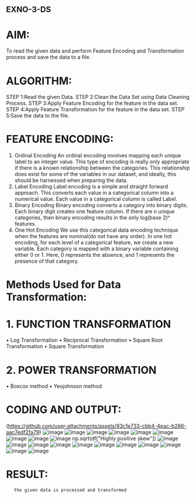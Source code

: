 ## EXNO-3-DS

# AIM:
To read the given data and perform Feature Encoding and Transformation process and save the data to a file.

# ALGORITHM:
STEP 1:Read the given Data.
STEP 2:Clean the Data Set using Data Cleaning Process.
STEP 3:Apply Feature Encoding for the feature in the data set.
STEP 4:Apply Feature Transformation for the feature in the data set.
STEP 5:Save the data to the file.

# FEATURE ENCODING:
1. Ordinal Encoding
An ordinal encoding involves mapping each unique label to an integer value. This type of encoding is really only appropriate if there is a known relationship between the categories. This relationship does exist for some of the variables in our dataset, and ideally, this should be harnessed when preparing the data.
2. Label Encoding
Label encoding is a simple and straight forward approach. This converts each value in a categorical column into a numerical value. Each value in a categorical column is called Label.
3. Binary Encoding
Binary encoding converts a category into binary digits. Each binary digit creates one feature column. If there are n unique categories, then binary encoding results in the only log(base 2)ⁿ features.
4. One Hot Encoding
We use this categorical data encoding technique when the features are nominal(do not have any order). In one hot encoding, for each level of a categorical feature, we create a new variable. Each category is mapped with a binary variable containing either 0 or 1. Here, 0 represents the absence, and 1 represents the presence of that category.

# Methods Used for Data Transformation:
  # 1. FUNCTION TRANSFORMATION
• Log Transformation
• Reciprocal Transformation
• Square Root Transformation
• Square Transformation
  # 2. POWER TRANSFORMATION
• Boxcox method
• Yeojohnson method

# CODING AND OUTPUT:
  (https://github.com/user-attachments/assets/93c1e733-cbb4-4eac-b286-aac7edf2fa79)
![image](https://github.com/user-attachments/assets/089f8484-80c6-43fa-8dfb-1e0e3ec3ef51)
![image](https://github.com/user-attachments/assets/50f02760-f70e-491c-a6c5-11eefffb6631)
![image](https://github.com/user-attachments/assets/ae6ea5df-2246-434e-938f-629d8f8c014b)
![image](https://github.com/user-attachments/assets/52a5c461-5f2e-4968-a1f8-9114c9b844b1)
![image](https://github.com/user-attachments/assets/83472c2f-aa86-4fdb-8e07-641ef761e87b)
![image](https://github.com/user-attachments/assets/f1936867-8f37-4c58-b53c-d4d894ef51ed)
![image](https://github.com/user-attachments/assets/81285af6-5269-4ba7-b9f1-bf10cbd1f115)
![image](https://github.com/user-attachments/assets/a9fb28bc-6320-4057-a5d4-2244d9be58e8)
![image](https://github.com/user-attachments/assets/ce0d11b9-cf66-4bb0-bd86-4465d19a700a)
np.sqrt(df["Highly positive skew"])
![image](https://github.com/user-attachments/assets/85405384-7dd2-4f30-b86c-f4ea54a70f79)
![image](https://github.com/user-attachments/assets/03214f67-e75f-4fc5-962c-ae2253b8dd96)
![image](https://github.com/user-attachments/assets/59382a8b-e2b5-44a8-b05c-43dd562e7c79)
![image](https://github.com/user-attachments/assets/f7f61f72-11a2-48c3-a6eb-f89ef37cbf96)
![image](https://github.com/user-attachments/assets/ec6c032e-d270-429d-a1a1-38095538c42a)
![image](https://github.com/user-attachments/assets/e119237e-1f3b-413f-8879-edb05d4e739b)
![image](https://github.com/user-attachments/assets/b3952a1a-2632-48cb-b9f0-d4b9fca975b1)
![image](https://github.com/user-attachments/assets/ee342301-17bd-4ea8-aae2-843da5755e4d)
![image](https://github.com/user-attachments/assets/f5ec8ba9-7c33-482d-9947-ec2c75b6da9c)
![image](https://github.com/user-attachments/assets/cae499e6-94b6-4dde-ba86-fc2d77618e62)
![image](https://github.com/user-attachments/assets/6be9c5c4-f7e1-4910-bea1-9c05b23b6fe2)
# RESULT:
       the given data is processed and transformed

       
